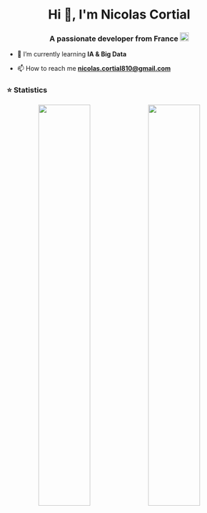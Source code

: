 <h1 align="center">Hi 👋, I'm Nicolas Cortial</h1>
<h3 align="center">A passionate developer from France <img src="https://cdn-icons-png.flaticon.com/512/3909/3909323.png" width="20"/> </h3>

<!-- - 💻 I’m currently working on [Data Quality](https://www.informatica.com/fr/)-->

- 🌱 I’m currently learning **IA & Big Data**

- 📫 How to reach me **nicolas.cortial810@gmail.com**
<!--
**IreshDeragon/IreshDeragon** is a ✨ _special_ ✨ repository because its `README.md` (this file) appears on your GitHub profile.

Here are some ideas to get you started:

- 🔭 I’m currently working on ...
- 🌱 I’m currently learning ...
- 👯 I’m looking to collaborate on ...
- 🤔 I’m looking for help with ...
- 💬 Ask me about ...
- 📫 How to reach me: ...
- 😄 Pronouns: ...
- ⚡ Fun fact: ...
-->


### ⭐ Statistics

<p align="center">
  <img width="48%" src="https://github-readme-stats.vercel.app/api?username=IreshDeragon&show_icons=true&theme=tokyonight" />
  <img width="48%" src="https://github-readme-streak-stats.herokuapp.com/?user=IreshDeragon&theme=tokyonight" />
</p>
